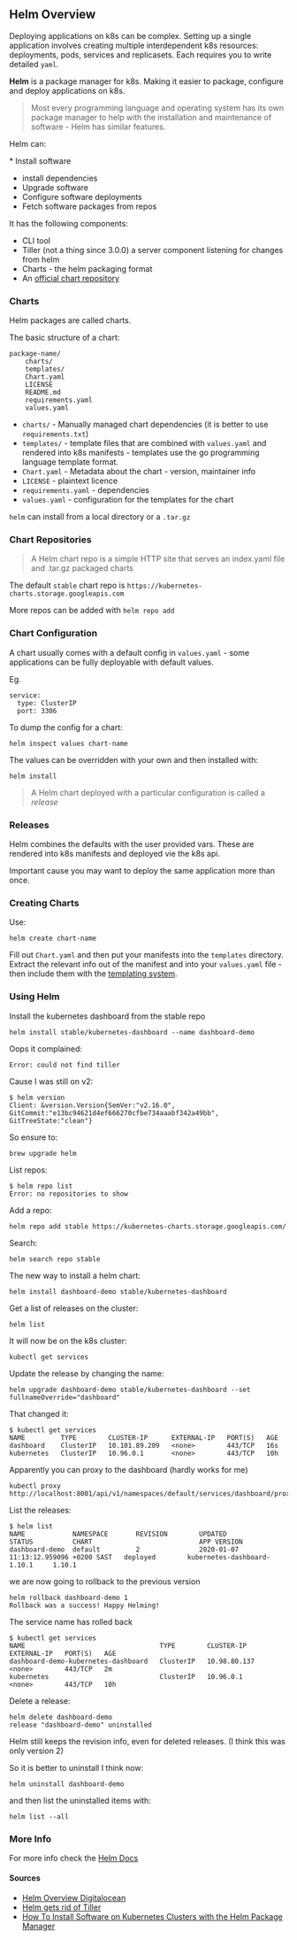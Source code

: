 ## Helm Overview

Deploying applications on k8s can be complex.
Setting up a single application involves creating multiple interdependent k8s resources: deployments, pods, services and replicasets. Each requires you to write detailed `yaml`.

**Helm** is a package manager for k8s. Making it easier to package, configure and deploy applications on k8s.

> Most every programming language and operating system has its own package manager to help with the installation and maintenance of software - Helm has similar features.

Helm can:

\* Install software
* install dependencies
* Upgrade software
* Configure software deployments
* Fetch software packages from repos

It has the following components: 
* CLI tool
* Tiller (not a thing since 3.0.0) a server component listening for changes from helm
* Charts - the helm packaging format
* An [official chart repository](https://github.com/helm/charts)

### Charts

Helm packages are called charts.

The basic structure of a chart:

    package-name/
        charts/
        templates/
        Chart.yaml
        LICENSE
        README.md
        requirements.yaml
        values.yaml

* `charts/` - Manually managed chart dependencies (it is better to use `requirements.txt`)
* `templates/` - template files that are combined with `values.yaml` and rendered into k8s manifests - templates use the go programming language template format.
* `Chart.yaml` - Metadata about the chart - version, maintainer info
* `LICENSE` - plaintext licence
* `requirements.yaml` - dependencies
* `values.yaml` - configuration for the templates for the chart

`helm` can install from a local directory or a `.tar.gz`

### Chart Repositories

> A Helm chart repo is a simple HTTP site that serves an index.yaml file and .tar.gz packaged charts

The default `stable` chart repo is `https://kubernetes-charts.storage.googleapis.com`

More repos can be added with `helm repo add`

### Chart Configuration

A chart usually comes with a default config in `values.yaml` - some applications can be fully deployable with default values.

Eg.

    service:
      type: ClusterIP
      port: 3306

To dump the config for a chart:

    helm inspect values chart-name

The values can be overridden with your own and then installed with:

    helm install

> A Helm chart deployed with a particular configuration is called a _release_

### Releases

Helm combines the defaults with the user provided vars.
These are rendered into k8s manifests and deployed vie the k8s api.

Important cause you may want to deploy the same application more than once.

### Creating Charts

Use:

    helm create chart-name

Fill out `Chart.yaml` and then put your manifests into the `templates` directory.
Extract the relevant info out of the manifest and into your `values.yaml` file - then include them with the [templating system](https://golang.org/pkg/text/template/).

### Using Helm

Install the kubernetes dashboard from the stable repo

    helm install stable/kubernetes-dashboard --name dashboard-demo

Oops it complained:

    Error: could not find tiller

Cause I was still on v2:

    $ helm version
    Client: &version.Version{SemVer:"v2.16.0", GitCommit:"e13bc94621d4ef666270cfbe734aaabf342a49bb", GitTreeState:"clean"}

So ensure to:

    brew upgrade helm

List repos:

    $ helm repo list
    Error: no repositories to show

Add a repo:

    helm repo add stable https://kubernetes-charts.storage.googleapis.com/

Search:

    helm search repo stable

The new way to install a helm chart:

    helm install dashboard-demo stable/kubernetes-dashboard

Get a list of releases on the cluster:

    helm list

It will now be on the k8s cluster:

    kubectl get services

Update the release by changing the name:

    helm upgrade dashboard-demo stable/kubernetes-dashboard --set fullnameOverride="dashboard"

That changed it:

    $ kubectl get services
    NAME         TYPE        CLUSTER-IP      EXTERNAL-IP   PORT(S)   AGE
    dashboard    ClusterIP   10.101.89.209   <none>        443/TCP   16s
    kubernetes   ClusterIP   10.96.0.1       <none>        443/TCP   10h

Apparently you can proxy to the dashboard (hardly works for me)

    kubectl proxy
    http://localhost:8001/api/v1/namespaces/default/services/dashboard/proxy/

List the releases:

    $ helm list
    NAME            NAMESPACE       REVISION        UPDATED                                 STATUS          CHART                           APP VERSION
    dashboard-demo  default         2               2020-01-07 11:13:12.959096 +0200 SAST   deployed        kubernetes-dashboard-1.10.1     1.10.1    

we are now going to rollback to the previous version

    helm rollback dashboard-demo 1
    Rollback was a success! Happy Helming!

The service name has rolled back

    $ kubectl get services
    NAME                                  TYPE        CLUSTER-IP     EXTERNAL-IP   PORT(S)   AGE
    dashboard-demo-kubernetes-dashboard   ClusterIP   10.98.80.137   <none>        443/TCP   2m
    kubernetes                            ClusterIP   10.96.0.1      <none>        443/TCP   10h

Delete a release:

    helm delete dashboard-demo
    release "dashboard-demo" uninstalled

Helm still keeps the revision info, even for deleted releases. (I think this was only version 2)

So it is better to uninstall I think now:

    helm uninstall dashboard-demo

and then list the uninstalled items with:

    helm list --all

### More Info

For more info check the [Helm Docs](https://helm.sh/docs/)

#### Sources

* [Helm Overview Digitalocean](https://www.digitalocean.com/community/tutorials/an-introduction-to-helm-the-package-manager-for-kubernetes)
* [Helm gets rid of Tiller](https://devclass.com/2019/11/14/helm-maintainers-push-tiller-overboard-en-route-to-3-0-0/)
* [How To Install Software on Kubernetes Clusters with the Helm Package Manager](https://www.digitalocean.com/community/tutorials/how-to-install-software-on-kubernetes-clusters-with-the-helm-package-manager)

